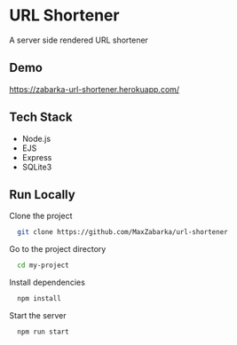 
# URL Shortener

A server side rendered URL shortener

## Demo

https://zabarka-url-shortener.herokuapp.com/
## Tech Stack

- Node.js
- EJS
- Express
- SQLite3


## Run Locally

Clone the project

```bash
  git clone https://github.com/MaxZabarka/url-shortener
```

Go to the project directory

```bash
  cd my-project
```

Install dependencies

```bash
  npm install
```

Start the server

```bash
  npm run start
```

